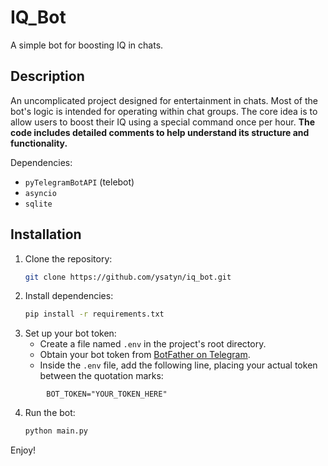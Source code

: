 # IQ_Bot
A simple bot for boosting IQ in chats.

## Description
An uncomplicated project designed for entertainment in chats. Most of the bot's logic is intended for operating within chat groups. The core idea is to allow users to boost their IQ using a special command once per hour. **The code includes detailed comments to help understand its structure and functionality.**

Dependencies:
*   `pyTelegramBotAPI` (telebot)
*   `asyncio`
*   `sqlite`

## Installation

1.  Clone the repository:
    ```bash
    git clone https://github.com/ysatyn/iq_bot.git
    ```
2.  Install dependencies:
    ```bash
    pip install -r requirements.txt
    ```
3.  Set up your bot token:
    *   Create a file named `.env` in the project's root directory.
    *   Obtain your bot token from [BotFather on Telegram](https://t.me/BotFather).
    *   Inside the `.env` file, add the following line, placing your actual token between the quotation marks:
```env
        BOT_TOKEN="YOUR_TOKEN_HERE"
```
4.  Run the bot:
    ```bash
    python main.py
    ```

Enjoy!
        

